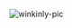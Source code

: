 ![winkinly-pic](https://user-images.githubusercontent.com/47703044/70347664-4988a980-181e-11ea-90c6-308b7b760a6e.jpg)
